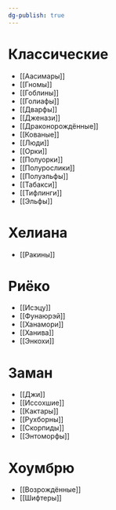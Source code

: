 ```yaml
---
dg-publish: true
---
```

# Классические
- [[Аасимары]]
- [[Гномы]]
- [[Гоблины]]
- [[Голиафы]]
- [[Дварфы]]
- [[Дженази]]
- [[Драконорождённые]]
- [[Кованые]]
- [[Люди]]
- [[Орки]]
- [[Полуорки]]
- [[Полурослики]]
- [[Полуэльфы]]
- [[Табакси]]
- [[Тифлинги]]
- [[Эльфы]]

# Хелиана
- [[Ракины]]

# Риёко
- [[Исэцу]]
- [[Фунаюрэй]]
- [[Ханамори]]
- [[Ханива]]
- [[Энкохи]]

# Заман
- [[Джи]]
- [[Иссохшие]]
- [[Кактары]]
- [[Рухборны]]
- [[Скорпиды]]
- [[Энтоморфы]]

# Хоумбрю
- [[Возрождённые]]
- [[Шифтеры]]